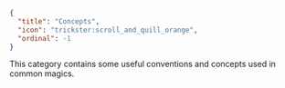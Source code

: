 ```json
{
  "title": "Concepts",
  "icon": "trickster:scroll_and_quill_orange",
  "ordinal": -1
}
```

This category contains some useful conventions and concepts used in common magics.